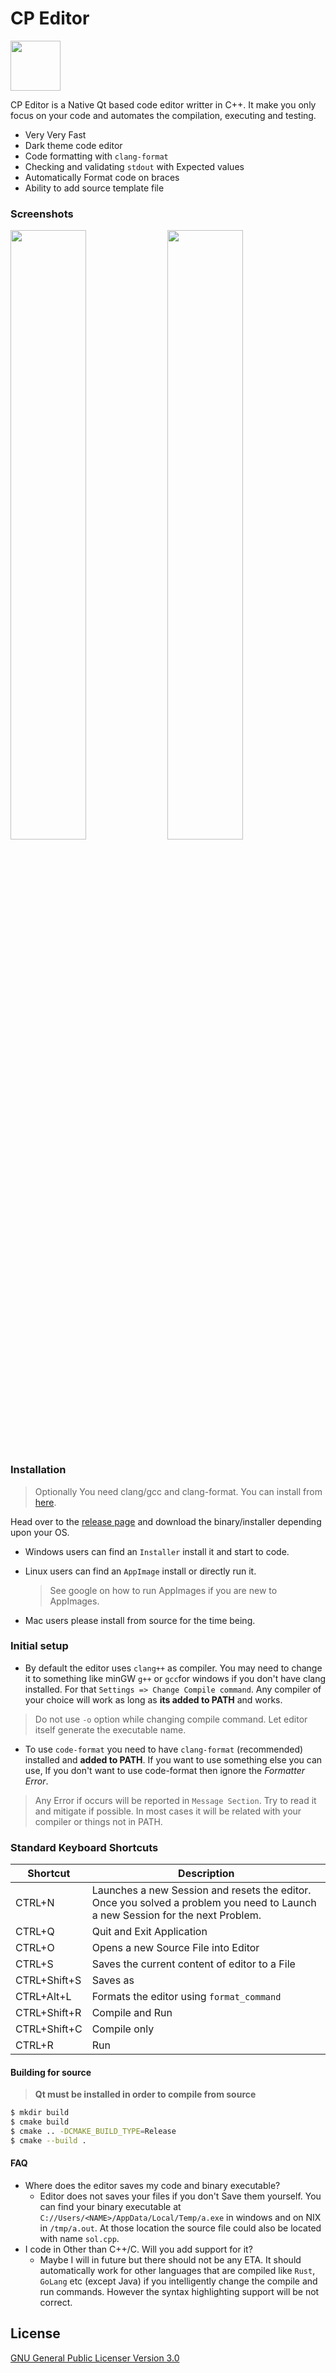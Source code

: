 # CP Editor

<img src=https://i.imgur.com/k9BdVwZ.png height="80" width="80">


CP Editor is a Native Qt based code editor writter in C++. It make you only focus on your code and automates the compilation, executing and testing.

  - Very Very Fast 
  - Dark theme code editor
  - Code formatting with `clang-format`
  - Checking and validating `stdout` with Expected values
  - Automatically Format code on braces
  - Ability to add source template file


### Screenshots
<img src=https://i.imgur.com/ACTrdoW.jpg width="49%" height="50%"> <img src=https://i.imgur.com/VlZ5vW2.jpg width="49%" height="50%"> 

### Installation
> Optionally You need clang/gcc and clang-format. You can install from [here](http://releases.llvm.org/download.html#9.0.0).

Head over to the [release page](https://github.com/coder3101/cp-editor2/releases) and download the binary/installer depending upon your OS.
- Windows users can find an `Installer` install it and start to code.
- Linux users can find an `AppImage` install or directly run it. 
  
  >See google on how to run AppImages if you are new to AppImages.
- Mac users please install from source for the time being.

### Initial setup
- By default the editor uses `clang++` as compiler. You may need to change it to something like minGW `g++` or `gcc`for windows if you don't have clang installed. For that `Settings => Change Compile command`. Any compiler of your choice will work as long as **its added to PATH** and works.

> Do not use `-o` option while changing compile command. Let editor itself generate the executable name.

- To use `code-format` you need to have `clang-format` (recommended) installed and **added to PATH**. If you want to use something else you can use, If you don't want to use code-format then ignore the *Formatter Error*.

> Any Error if occurs will be reported in `Message Section`. Try to read it and mitigate if possible. In most cases it will be related with your compiler or things not in PATH. 

### Standard Keyboard Shortcuts

| Shortcut     | Description                                                  |
| ------------ | ------------------------------------------------------------ |
| CTRL+N       | Launches a new Session and resets the editor. Once you solved a problem you need to Launch a new Session for the next Problem. |
| CTRL+Q       | Quit and Exit Application                                    |
| CTRL+O       | Opens a new Source File into Editor                          |
| CTRL+S       | Saves the current content of editor to a File                |
| CTRL+Shift+S | Saves as                                                     |
| CTRL+Alt+L   | Formats the editor using `format_command`                    |
| CTRL+Shift+R | Compile and Run                                              |
| CTRL+Shift+C | Compile only                                                 |
| CTRL+R       | Run                                                          |


#### Building for source
> **Qt must be installed in order to compile from source**

```sh
$ mkdir build
$ cmake build
$ cmake .. -DCMAKE_BUILD_TYPE=Release
$ cmake --build .
```

#### FAQ 
- Where does the editor saves my code and binary executable?
    - Editor does not saves your files if you don't Save them yourself. You can find your binary executable at `C://Users/<NAME>/AppData/Local/Temp/a.exe` in windows and on NIX in `/tmp/a.out`. At those location the source file could also be located with name `sol.cpp`. 
- I code in Other than C++/C. Will you add support for it?
   - Maybe I will in future but there should not be any ETA. It should automatically work for other languages that are compiled like `Rust`, `GoLang` etc (except Java) if you intelligently change the compile and run commands. However the syntax highlighting support will be not correct.



License
----

[GNU General Public Licenser Version 3.0](https://github.com/coder3101/cp-editor2/blob/master/LICENSE)
